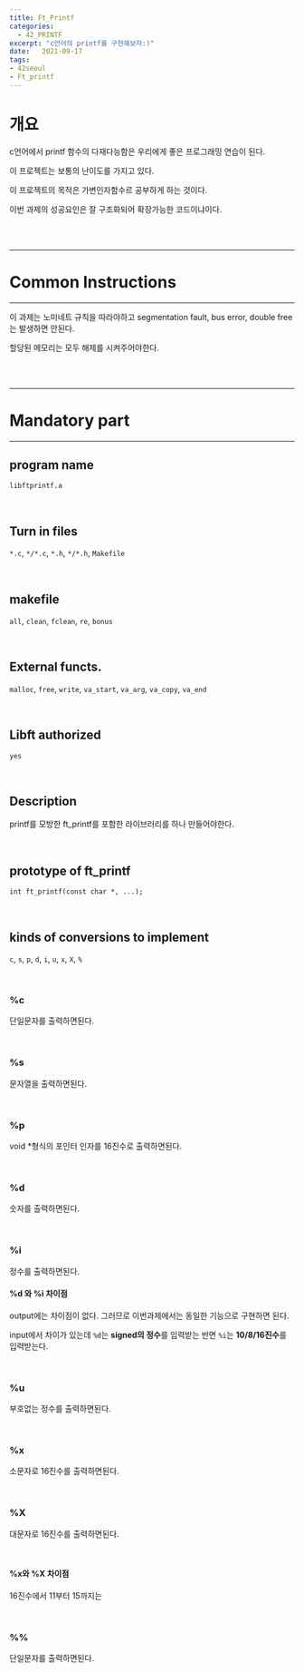 ```yaml
---
title: Ft_Printf
categories: 
  - 42_PRINTF
excerpt: "c언어의 printf를 구현해보자:)"
date:   2021-09-17
tags:
- 42seoul
- Ft_printf
---
```


# 개요

c언어에서 printf 함수의 다재다능함은 우리에게 좋은 프로그래밍 연습이 된다.

이 프로젝트는 보통의 난이도를 가지고 있다.

이 프로젝트의 목적은 가변인자함수르 공부하게 하는 것이다.

이번 과제의 성공요인은 잘 구조화되어 확장가능한 코드이냐이다.


<br />
<br />

---

# Common Instructions

---

이 과제는 노미네트 규칙을 따라야하고 segmentation fault, bus error, double free는 발생하면 안된다.

할당된 메모리는 모두 해제를 시켜주어야한다.


<br />
<br />

---

# Mandatory part

---


## program name 

`libftprintf.a`

<br />

## Turn in files

`*.c`, `*/*.c`, `*.h`, `*/*.h`, `Makefile`

<br />

## makefile

`all`, `clean`, `fclean`, `re`, `bonus`

<br />

## External functs.

`malloc`, `free`, `write`, `va_start`, `va_arg`, `va_copy`, `va_end`

<br />

## Libft authorized

`yes`

<br />

## Description

printf를 모방한 ft_printf를 포함한 라이브러리를 하나 만들어야한다.

<br />

## prototype of ft_printf

`int ft_printf(const char *, ...);`

<br />

## kinds of conversions to implement

`c`, `s`, `p`, `d`, `i`, `u`, `x`, `X`, `%`

<br />

### %c

단일문자를 출력하면된다.

<br />

### %s

문자열을 출력하면된다.

<br />

### %p

void *형식의 포인터 인자를 16진수로 출력하면된다.

<br />

### %d

숫자를 출력하면된다.

<br />

### %i

정수를 출력하면된다.

#### %d 와 %i 차이점

output에는 차이점이 없다. 그러므로 이번과제에서는 동일한 기능으로 구현하면 된다.

input에서 차이가 있는데 `%d`는 **signed의 정수**를 입력받는 반면 `%i`는 **10/8/16진수**를 입력받는다.


<br />

### %u

부호없는 정수를 출력하면된다.

<br />

### %x

소문자로 16진수를 출력하면된다.

<br />

### %X

대문자로 16진수를 출력하면된다.

<br />

#### %x와 %X 차이점

16진수에서 11부터 15까지는 

<br />

### %%

단일문자를 출력하면된다.
